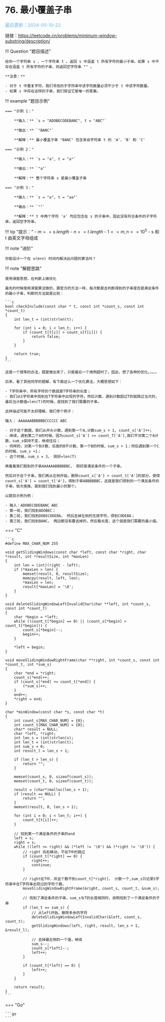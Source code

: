 # 76. 最小覆盖子串

<span style="color:rgb(100,180,246);font-size:11pt">最后更新：2024-05-10-22</span>

链接：https://leetcode.cn/problems/minimum-window-substring/description/

!!! Question "题目描述"
    
    给你一个字符串 s 、一个字符串 t 。返回 s 中涵盖 t 所有字符的最小子串。如果 s 中不存在涵盖 t 所有字符的子串，则返回空字符串 "" 。

    **注意：**
    
    - 对于 t 中重复字符，我们寻找的子字符串中该字符数量必须不少于 t 中该字符数量。
    - 如果 s 中存在这样的子串，我们保证它是唯一的答案。

!!! example "题目示例"

    === "示例 1："

        **输入：** `s = "ADOBECODEBANC", t = "ABC"`

        **输出：** `"BANC"`

        **解释：** 最小覆盖子串 "BANC" 包含来自字符串 t 的 'A'、'B' 和 'C'

    === "示例 2："

        **输入：** `s = "a", t = "a"`

        **输出：** `"a"`

        **解释：** 整个字符串 s 是最小覆盖子串

    === "示例 3："

        **输入：** `s = "a", t = "aa"`

        **输出：** `""`

        **解释：** t 中两个字符 'a' 均应包含在 s 的子串中，因此没有符合条件的子字符串，返回空字符串。

!!! tip "提示："
    - $m == s.length$
    - $n == t.length$
    - $1 <= m, n <= 10^5$
    - s 和 t 由英文字母组成

!!! note "进阶"

    你能设计一个在 o(m+n) 时间内解决此问题的算法吗？

!!! note "解题思路"

    使用滑窗思想，在判断上做优化
    
    最先的时候使用滑窗算法做的，跟官方的方法一样，每次都是去判断得到的子串是否是满足条件的最小子串，判断的方法就是比较：
        
    ```c
    bool checkInclude(const char * t, const int *count_s, const int *count_t)
    {
        int len_t = (int)strlen(t);

        for (int i = 0; i < len_t; i++) {
            if (count_t[t[i]] > count_s[t[i]]) {
                return false;
            }
        }

        return true;
    }
    ```
    
    这是一个很笨的办法，题是做出来了，只是最后一个用例超时了。因此，想了各种的优化。。。。。
    
    后来，看了其他同学的题解，有下面这么一个优化算法，大概思想如下：
    
    - T字符串中，所有字符的个数就是T字符串的长度；
    - 我们从S字符串中找到在T字符串中出现的字符，然后计数，遇到计数超过T的就跳过当次的，最后当计数值=len(T)的时候，就找到了我们需要的子串。

    这样描述可能不太好理解，我们举个例子：
    
    输入： AAAAAABBBBBBCCCCCC ABC
    
    - 对于这个数据，我们从开头计数，遇到第一个A,计数sum_s + 1, count_s['A']++;
    - 继续，遇到第二个A的时候，因为count_s['A'] >= count_T['A'],我们不对第二个A计数，sum_s保持不变，继续往后；
    - 同样的，对第一个B计数，后面的B不计数，第一个B的时候，sum_s + 1；然后遇到第一个C的时候，sum_s +1；
    - 这个时候，sum_s = 3， 刚好=len(T)
    
    再看看我们取到的子串AAAAAABBBBBBC， 刚好是满足条件的一个子串。
    
    然后对于这个子串，我们再从左侧开始，删除count_s['A'] > count_t['A']的部分，使得count_s['A'] = count_t['A']，得到子串ABBBBBBC，这就是我们得到的一个满足条件的子串，依次类推，直到我们找到最小的那个。

    以题目示例为例：
    
    - 输入：ADOBECODEBANC ABC
    - 第一轮，我们找到ADOBEC；
    - 第二轮，我们找到DOBECODEBA， 然后去掉左侧的无效字符，得到CODEBA；
    - 第三轮，我们找到BANC， 两边都没有要去掉的，然后看长度，这个就是我们需要的最小值。



=== "C"

    ```c
    #define MAX_CHAR_NUM 255

    void getSlidingWindows(const char *left, const char *right, char *result, int *resultSize, int *maxLen)
    {
        int len = (int)(right - left);
        if (*maxLen > len) {
            memset(result, 0, resultSize);
            memcpy(result, left, len);
            *maxLen = len;
            result[*maxLen] = '\0';
        }
    }

    void deleteSlidingWindowLeftInvalidChar(char **left, int *count_s, const int *count_t)
    {
        char *begin = *left;
        while ((count_t[*begin] == 0) || (count_s[*begin] > count_t[*begin])) {
            count_s[*begin]--;
            begin++;
        }

        *left = begin;
    }

    void moveSlidingWindowRightFrame(char **right, int *count_s, const int *count_t, int *sum_s)
    {
        char *end = *right;
        count_s[*end]++;
        if (count_s[*end] <= count_t[*end]) {
            (*sum_s)++;
        }
        end++;
        *right = end;
    }

    char *minWindow(const char *s, const char *t)
    {
        int count_s[MAX_CHAR_NUM] = {0};
        int count_t[MAX_CHAR_NUM] = {0};
        char* result = NULL;
        char *left, *right;
        int len_s = (int)strlen(s);
        int len_t = (int)strlen(t);
        int sum_s = 0;
        int result_l = len_s + 1;

        if (len_t > len_s) {
            return "";
        }

        memset(count_s, 0, sizeof(count_s));
        memset(count_t, 0, sizeof(count_t));

        result = (char*)malloc(len_s + 1);
        if (result == NULL) {
            return "";
        }
        memset(result, 0, len_s + 1);

        for (int i = 0; i < len_t; i++) {
            count_t[t[i]]++;
        }

        // 找到第一个满足条件的子串的end
        left = s;
        right = s;
        while ((left <= right) && (*left != '\0') && (*right != '\0')) {
            // right 向右移动，不在T中的跳过
            if (count_t[*right] == 0) {
                right++;
                continue;
            }

            // right在T中，并且个数不到count_t[*right]， 计数一个,sum_s只记录S字符串中在T字符串出现过的字符个数。
            moveSlidingWindowRightFrame(&right, count_s, count_t, &sum_s);

            // 找到了满足条件的子串，sum_s与T的长度相同时，说明找到了一个满足条件的子串
            if (len_t == sum_s) {
                // 从left开始，删除多余的字符
                deleteSlidingWindowLeftInvalidChar(&left, count_s, count_t);
                getSlidingWindows(left, right, result, len_s + 1, &result_l);

                // 去掉最左侧的一个值，继续
                sum_s--;
                count_s[*left]--;
                left++;
            }

            if (count_t[*left] == 0) {
                left++;
            }
        }

        return result;
    }
    ```

=== "Go"

    ```go
    ```

